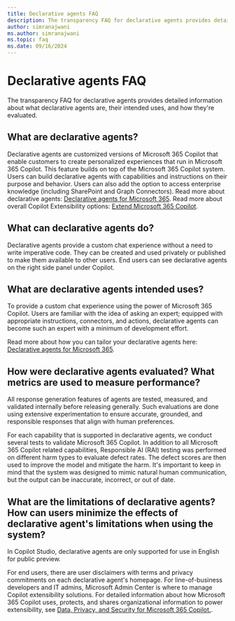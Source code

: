 ```yaml
---
title: Declarative agents FAQ
description: The transparency FAQ for declarative agents provides detailed information about what declarative agents are, their intended uses, and how they're evaluated.
author: simranajwani
ms.author: simranajwani
ms.topic: faq
ms.date: 09/16/2024
---
```


# Declarative agents FAQ

The transparency FAQ for declarative agents provides detailed information about what declarative agents are, their intended uses, and how they're evaluated.

## What are declarative agents?

Declarative agents are customized versions of Microsoft 365 Copilot that enable customers to create personalized experiences that run in Microsoft 365 Copilot. This feature builds on top of the Microsoft 365 Copilot system. Users can build declarative agents with capabilities and instructions on their purpose and behavior. Users can also add the option to access enterprise knowledge (including SharePoint and Graph Connectors). Read more about declarative agents: [Declarative agents for Microsoft 365](/microsoft-365-copilot/extensibility/overview-declarative-agent). Read more about overall Copilot Extensibility options: [Extend Microsoft 365 Copilot](/microsoft-365-copilot/extensibility/).

## What can declarative agents do?

Declarative agents provide a custom chat experience without a need to write imperative code. They can be created and used privately or published to make them available to other users. End users can see declarative agents on the right side panel under Copilot.

## What are declarative agents intended uses?

To provide a custom chat experience using the power of Microsoft 365 Copilot. Users are familiar with the idea of asking an expert; equipped with appropriate instructions, connectors, and actions, declarative agents can become such an expert with a minimum of development effort.

Read more about how you can tailor your declarative agents here: [Declarative agents for Microsoft 365](overview-declarative-agent.md#tailor-declarative-agents-for-your-scenario).

## How were declarative agents evaluated? What metrics are used to measure performance?

All response generation features of agents are tested, measured, and validated internally before releasing generally. Such evaluations are done using extensive experimentation to ensure accurate, grounded, and responsible responses that align with human preferences.

For each capability that is supported in declarative agents, we conduct several tests to validate Microsoft 365 Copilot. In addition to all Microsoft 365 Copilot related capabilities, Responsible AI (RAI) testing was performed on different harm types to evaluate defect rates. The defect scores are then used to improve the model and mitigate the harm. It's important to keep in mind that the system was designed to mimic natural human communication, but the output can be inaccurate, incorrect, or out of date.

## What are the limitations of declarative agents? How can users minimize the effects of declarative agent's limitations when using the system?

In Copilot Studio, declarative agents are only supported for use in English for public preview.

For end users, there are user disclaimers with terms and privacy commitments on each declarative agent's homepage. For line-of-business developers and IT admins, Microsoft Admin Center is where to manage Copilot extensibility solutions. For detailed information about how Microsoft 365 Copilot uses, protects, and shares organizational information to power extensibility, see [Data, Privacy, and Security for Microsoft 365 Copilot.](/copilot/microsoft-365/microsoft-365-copilot-privacy).
